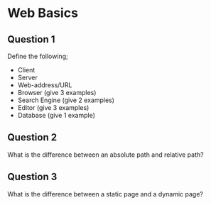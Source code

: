 Web Basics
==========

Question 1
----------

Define the following;

* Client
* Server
* Web-address/URL
* Browser (give 3 examples)
* Search Engine (give 2 examples)
* Editor (give 3 examples)
* Database (give 1 example)

Question 2
----------

What is the difference between an absolute path and relative path?

Question 3
----------

What is the difference between a static page and a dynamic page?
